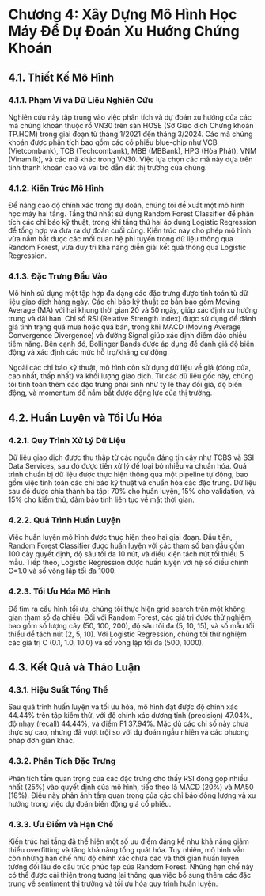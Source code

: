 # Chương 4: Xây Dựng Mô Hình Học Máy Để Dự Đoán Xu Hướng Chứng Khoán

## 4.1. Thiết Kế Mô Hình

### 4.1.1. Phạm Vi và Dữ Liệu Nghiên Cứu
Nghiên cứu này tập trung vào việc phân tích và dự đoán xu hướng của các mã chứng khoán thuộc rổ VN30 trên sàn HOSE (Sở Giao dịch Chứng khoán TP.HCM) trong giai đoạn từ tháng 1/2021 đến tháng 3/2024. Các mã chứng khoán được phân tích bao gồm các cổ phiếu blue-chip như VCB (Vietcombank), TCB (Techcombank), MBB (MBBank), HPG (Hòa Phát), VNM (Vinamilk), và các mã khác trong VN30. Việc lựa chọn các mã này dựa trên tính thanh khoản cao và vai trò dẫn dắt thị trường của chúng.

### 4.1.2. Kiến Trúc Mô Hình
Để nâng cao độ chính xác trong dự đoán, chúng tôi đề xuất một mô hình học máy hai tầng. Tầng thứ nhất sử dụng Random Forest Classifier để phân tích các chỉ báo kỹ thuật, trong khi tầng thứ hai áp dụng Logistic Regression để tổng hợp và đưa ra dự đoán cuối cùng. Kiến trúc này cho phép mô hình vừa nắm bắt được các mối quan hệ phi tuyến trong dữ liệu thông qua Random Forest, vừa duy trì khả năng diễn giải kết quả thông qua Logistic Regression.

### 4.1.3. Đặc Trưng Đầu Vào
Mô hình sử dụng một tập hợp đa dạng các đặc trưng được tính toán từ dữ liệu giao dịch hàng ngày. Các chỉ báo kỹ thuật cơ bản bao gồm Moving Average (MA) với hai khung thời gian 20 và 50 ngày, giúp xác định xu hướng trung và dài hạn. Chỉ số RSI (Relative Strength Index) được sử dụng để đánh giá tình trạng quá mua hoặc quá bán, trong khi MACD (Moving Average Convergence Divergence) và đường Signal giúp xác định điểm đảo chiều tiềm năng. Bên cạnh đó, Bollinger Bands được áp dụng để đánh giá độ biến động và xác định các mức hỗ trợ/kháng cự động.

Ngoài các chỉ báo kỹ thuật, mô hình còn sử dụng dữ liệu về giá (đóng cửa, cao nhất, thấp nhất) và khối lượng giao dịch. Từ các dữ liệu gốc này, chúng tôi tính toán thêm các đặc trưng phái sinh như tỷ lệ thay đổi giá, độ biến động, và momentum để nắm bắt được động lực của thị trường.

## 4.2. Huấn Luyện và Tối Ưu Hóa

### 4.2.1. Quy Trình Xử Lý Dữ Liệu
Dữ liệu giao dịch được thu thập từ các nguồn đáng tin cậy như TCBS và SSI Data Services, sau đó được tiền xử lý để loại bỏ nhiễu và chuẩn hóa. Quá trình chuẩn bị dữ liệu được thực hiện thông qua một pipeline tự động, bao gồm việc tính toán các chỉ báo kỹ thuật và chuẩn hóa các đặc trưng. Dữ liệu sau đó được chia thành ba tập: 70% cho huấn luyện, 15% cho validation, và 15% cho kiểm thử, đảm bảo tính liên tục về mặt thời gian.

### 4.2.2. Quá Trình Huấn Luyện
Việc huấn luyện mô hình được thực hiện theo hai giai đoạn. Đầu tiên, Random Forest Classifier được huấn luyện với các tham số ban đầu gồm 100 cây quyết định, độ sâu tối đa 10 nút, và điều kiện tách nút tối thiểu 5 mẫu. Tiếp theo, Logistic Regression được huấn luyện với hệ số điều chỉnh C=1.0 và số vòng lặp tối đa 1000.

### 4.2.3. Tối Ưu Hóa Mô Hình
Để tìm ra cấu hình tối ưu, chúng tôi thực hiện grid search trên một không gian tham số đa chiều. Đối với Random Forest, các giá trị được thử nghiệm bao gồm số lượng cây (50, 100, 200), độ sâu tối đa (5, 10, 15), và số mẫu tối thiểu để tách nút (2, 5, 10). Với Logistic Regression, chúng tôi thử nghiệm các giá trị C (0.1, 1.0, 10.0) và số vòng lặp tối đa (500, 1000).

## 4.3. Kết Quả và Thảo Luận

### 4.3.1. Hiệu Suất Tổng Thể
Sau quá trình huấn luyện và tối ưu hóa, mô hình đạt được độ chính xác 44.44% trên tập kiểm thử, với độ chính xác dương tính (precision) 47.04%, độ nhạy (recall) 44.44%, và điểm F1 37.94%. Mặc dù các chỉ số này chưa thực sự cao, nhưng đã vượt trội so với dự đoán ngẫu nhiên và các phương pháp đơn giản khác.

### 4.3.2. Phân Tích Đặc Trưng
Phân tích tầm quan trọng của các đặc trưng cho thấy RSI đóng góp nhiều nhất (25%) vào quyết định của mô hình, tiếp theo là MACD (20%) và MA50 (18%). Điều này phản ánh tầm quan trọng của các chỉ báo động lượng và xu hướng trong việc dự đoán biến động giá cổ phiếu.

### 4.3.3. Ưu Điểm và Hạn Chế
Kiến trúc hai tầng đã thể hiện một số ưu điểm đáng kể như khả năng giảm thiểu overfitting và tăng khả năng tổng quát hóa. Tuy nhiên, mô hình vẫn còn những hạn chế như độ chính xác chưa cao và thời gian huấn luyện tương đối lâu do cấu trúc phức tạp của Random Forest. Những hạn chế này có thể được cải thiện trong tương lai thông qua việc bổ sung thêm các đặc trưng về sentiment thị trường và tối ưu hóa quy trình huấn luyện.
